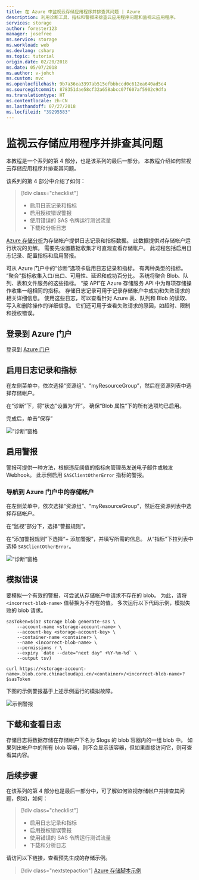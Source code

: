 ```yaml
---
title: 在 Azure 中监视云存储应用程序并排查其问题 | Azure
description: 利用诊断工具、指标和警报来排查云应用程序问题和监视云应用程序。
services: storage
author: forester123
manager: josefree
ms.service: storage
ms.workload: web
ms.devlang: csharp
ms.topic: tutorial
origin.date: 02/20/2018
ms.date: 05/07/2018
ms.author: v-johch
ms.custom: mvc
ms.openlocfilehash: 9b7a36ea3397ab515efbbbccd0c612ea640ad5e4
ms.sourcegitcommit: 878351dae58cf32a658abcc07f607af5902c9dfa
ms.translationtype: HT
ms.contentlocale: zh-CN
ms.lasthandoff: 07/27/2018
ms.locfileid: "39295583"
---
```

# <a name="monitor-and-troubleshoot-a-cloud-storage-application"></a>监视云存储应用程序并排查其问题

本教程是一个系列的第 4 部分，也是该系列的最后一部分。 本教程介绍如何监视云存储应用程序并排查其问题。

该系列的第 4 部分中介绍了如何：

> [!div class="checklist"]
> * 启用日志记录和指标
> * 启用授权错误警报
> * 使用错误的 SAS 令牌运行测试流量
> * 下载和分析日志

[Azure 存储分析](../common/storage-analytics.md)为存储帐户提供日志记录和指标数据。 此数据提供对存储帐户运行状况的见解。 需要先设置数据收集才可直观查看存储帐户。 此过程包括启用日志记录、配置指标和启用警报。

可从 Azure 门户中的“诊断”选项卡启用日志记录和指标。 有两种类型的指标。 “聚合”指标收集入口/出口、可用性、延迟和成功百分比。 系统将聚合 Blob、队列、表和文件服务的这些指标。 “按 API”在 Azure 存储服务 API 中为每项存储操作收集一组相同的指标。 存储日志记录可用于记录存储帐户中成功和失败请求的相关详细信息。 使用这些日志，可以查看针对 Azure 表、队列和 Blob 的读取、写入和删除操作的详细信息。 它们还可用于查看失败请求的原因，如超时、限制和授权错误。

## <a name="log-in-to-the-azure-portal"></a>登录到 Azure 门户

登录到 [Azure 门户](https://portal.azure.cn)

## <a name="turn-on-logging-and-metrics"></a>启用日志记录和指标

在左侧菜单中，依次选择“资源组”、“myResourceGroup”，然后在资源列表中选择存储帐户。

在“诊断”下，将“状态”设置为“开”。 确保“Blob 属性”下的所有选项均已启用。

完成后，单击“保存”

![“诊断”窗格](media/storage-monitor-troubleshoot-storage-application/contoso.png)

## <a name="enable-alerts"></a>启用警报

警报可提供一种方法，根据违反阈值的指标向管理员发送电子邮件或触发 Webhook。 此示例启用 `SASClientOtherError` 指标的警报。

### <a name="navigate-to-the-storage-account-in-the-azure-portal"></a>导航到 Azure 门户中的存储帐户

在左侧菜单中，依次选择“资源组”、“myResourceGroup”，然后在资源列表中选择存储帐户。

在“监视”部分下，选择“警报规则”。

在“添加警报规则”下选择“+ 添加警报”，并填写所需的信息。 从“指标”下拉列表中选择 `SASClientOtherError`。

![“诊断”窗格](media/storage-monitor-troubleshoot-storage-application/figure2.png)

## <a name="simulate-an-error"></a>模拟错误

要模拟一个有效的警报，可尝试从存储帐户中请求不存在的 blob。 为此，请将 `<incorrect-blob-name>` 值替换为不存在的值。 多次运行以下代码示例，模拟失败的 blob 请求。

```azurecli
sasToken=$(az storage blob generate-sas \
    --account-name <storage-account-name> \
    --account-key <storage-account-key> \
    --container-name <container> \
    --name <incorrect-blob-name> \
    --permissions r \
    --expiry `date --date="next day" +%Y-%m-%d` \
    --output tsv)

curl https://<storage-account-name>.blob.core.chinacloudapi.cn/<container>/<incorrect-blob-name>?$sasToken
```

下图的示例警报基于上述示例运行的模拟故障。

 ![示例警报](media/storage-monitor-troubleshoot-storage-application/alert.png)

## <a name="download-and-view-logs"></a>下载和查看日志

存储日志将数据存储在存储帐户下名为 $logs 的 blob 容器内的一组 blob 中。 如果列出帐户中的所有 blob 容器，则不会显示该容器，但如果直接访问它，则可查看其内容。


## <a name="next-steps"></a>后续步骤

在该系列的第 4 部分也是最后一部分中，可了解如何监视存储帐户并排查其问题，例如，如何：

> [!div class="checklist"]
> * 启用日志记录和指标
> * 启用授权错误警报
> * 使用错误的 SAS 令牌运行测试流量
> * 下载和分析日志

请访问以下链接，查看预先生成的存储示例。

> [!div class="nextstepaction"]
> [Azure 存储脚本示例](storage-samples-blobs-cli.md)